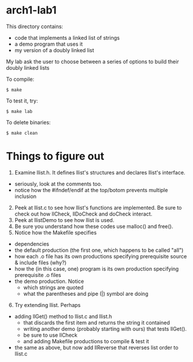 # arch1-lab1

This directory contains:
* code that implements a linked list of strings 
* a demo program that uses it
* my version of a doubly linked list

My lab ask the user to choose between a series of options to build their doubly linked lists

To compile:
~~~
$ make
~~~

To test it, try:
~~~
$ make lab
~~~

To delete binaries:
~~~
$ make clean
~~~

# Things to figure out #

1. Examine llist.h.  It defines llist's structures and declares llist's interface.
  - seriously, look at the comments too.
  - notice how the #ifndef/endif at the top/botom prevents multiple inclusion
2. Peek at llist.c to see how llist's functions are implemented.
   Be sure to check out how llCheck, llDoCheck and doCheck interact.  
3. Peek at llistDemo to see how llist is used.
4. Be sure you understand how these codes use malloc() and free().
5. Notice how the Makefile specifies
  - dependencies
  - the default production (the first one, which happens to be called "all")
  - how each .o file has its own productions specifying prerequisite source & include files (why?)
  - how the (in this case, one) program is its own production specifying prerequisite .o files     
  - the demo production.  Notice
    - which strings are quoted
    - what the parentheses and pipe (|) symbol are doing
6. Try extending llist.  Perhaps
  - adding llGet() method to llist.c and llist.h
     - that discards the first item and returns the string it contained
     - writing another demo (probably starting with ours) that tests llGet().
     - be sure to use llCheck
     - and adding Makefile productions to compile & test it
  - the same as above, but now add llReverse that reverses list order to llist.c

